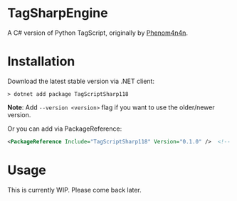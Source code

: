 # TagSharpEngine

A C# version of Python TagScript, originally by [Phenom4n4n](https://github.com/phenom4n4n/TagScript/).

# Installation

Download the latest stable version via .NET client:
```
> dotnet add package TagScriptSharp118
```

**Note**: Add `--version <version>` flag if you want to use the older/newer version.

Or you can add via PackageReference:
```xml
<PackageReference Include="TagScriptSharp118" Version="0.1.0" />  <!-- Put the version in string -->
```

# Usage

This is currently WIP. Please come back later.